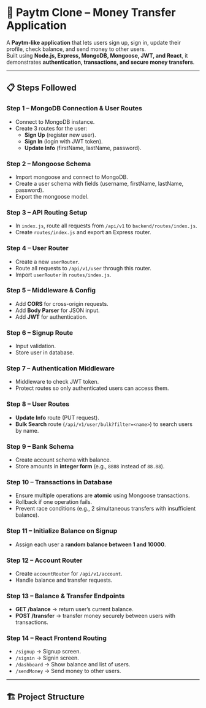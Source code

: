 # 💸 Paytm Clone – Money Transfer Application  

A **Paytm-like application** that lets users sign up, sign in, update their profile, check balance, and send money to other users.  
Built using **Node.js, Express, MongoDB, Mongoose, JWT, and React**, it demonstrates **authentication, transactions, and secure money transfers**.  

---

## 📋 Steps Followed  

### Step 1 – MongoDB Connection & User Routes  
- Connect to MongoDB instance.  
- Create 3 routes for the user:  
  - **Sign Up** (register new user).  
  - **Sign In** (login with JWT token).  
  - **Update Info** (firstName, lastName, password).  

### Step 2 – Mongoose Schema  
- Import mongoose and connect to MongoDB.  
- Create a user schema with fields (username, firstName, lastName, password).  
- Export the mongoose model.  

### Step 3 – API Routing Setup  
- In `index.js`, route all requests from `/api/v1` to `backend/routes/index.js`.  
- Create `routes/index.js` and export an Express router.  

### Step 4 – User Router  
- Create a new `userRouter`.  
- Route all requests to `/api/v1/user` through this router.  
- Import `userRouter` in `routes/index.js`.  

### Step 5 – Middleware & Config  
- Add **CORS** for cross-origin requests.  
- Add **Body Parser** for JSON input.  
- Add **JWT** for authentication.  

### Step 6 – Signup Route  
- Input validation.  
- Store user in database.  

### Step 7 – Authentication Middleware  
- Middleware to check JWT token.  
- Protect routes so only authenticated users can access them.  

### Step 8 – User Routes  
- **Update Info** route (PUT request).  
- **Bulk Search** route (`/api/v1/user/bulk?filter=<name>`) to search users by name.  

### Step 9 – Bank Schema  
- Create account schema with balance.  
- Store amounts in **integer form** (e.g., `8888` instead of `88.88`).  

### Step 10 – Transactions in Database  
- Ensure multiple operations are **atomic** using Mongoose transactions.  
- Rollback if one operation fails.  
- Prevent race conditions (e.g., 2 simultaneous transfers with insufficient balance).  

### Step 11 – Initialize Balance on Signup  
- Assign each user a **random balance between 1 and 10000**.  

### Step 12 – Account Router  
- Create `accountRouter` for `/api/v1/account`.  
- Handle balance and transfer requests.  

### Step 13 – Balance & Transfer Endpoints  
- **GET /balance** → return user’s current balance.  
- **POST /transfer** → transfer money securely between users with transactions.  

### Step 14 – React Frontend Routing  
- `/signup` → Signup screen.  
- `/signin` → Signin screen.  
- `/dashboard` → Show balance and list of users.  
- `/sendMoney` → Send money to other users.  

---

## 🏗️ Project Structure  

